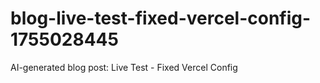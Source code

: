 # blog-live-test-fixed-vercel-config-1755028445
AI-generated blog post: Live Test - Fixed Vercel Config
